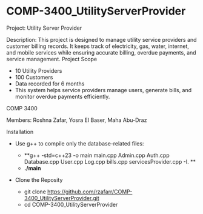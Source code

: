 # COMP-3400_UtilityServerProvider

Project: Utility Server Provider

Description: This project is designed to manage utility service providers and customer billing records. It keeps track of electricity, gas, water, internet, and mobile services while ensuring accurate billing, overdue payments, and service management.
Project Scope
- 10 Utility Providers
- 100 Customers
- Data recorded for 6 months
- This system helps service providers manage users, generate bills, and monitor overdue payments efficiently.

COMP 3400

Members: Roshna Zafar, Yosra El Baser, Maha Abu-Draz

Installation
- Use g++ to compile only the database-related files:
  - **g++ -std=c++23 -o main main.cpp Admin.cpp Auth.cpp Database.cpp User.cpp Log.cpp bills.cpp servicesProvider.cpp -I. **
  - **./main**
 
- Clone the Reposity
   - git clone https://github.com/rzafarr/COMP-3400_UtilityServerProvider.git
   - cd COMP-3400_UtilityServerProvider
  
